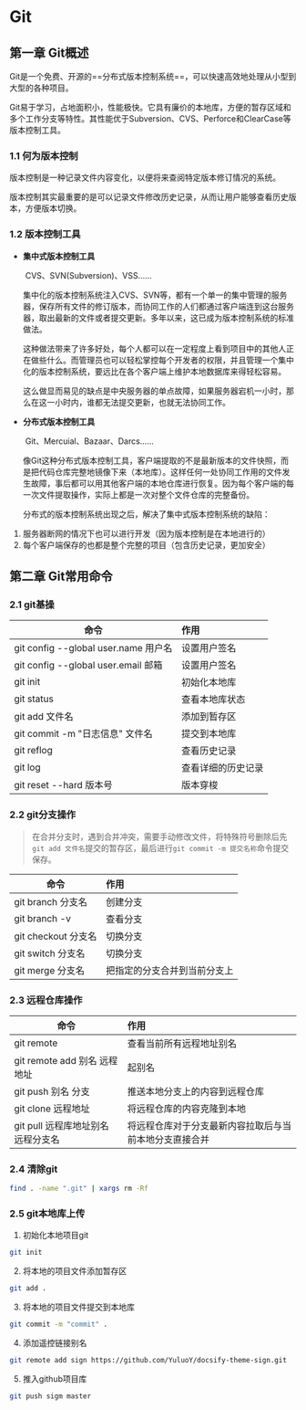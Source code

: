 # Git

## 第一章 Git概述

​	Git是一个免费、开源的==分布式版本控制系统==，可以快速高效地处理从小型到大型的各种项目。

​	Git易于学习，占地面积小，性能极快。它具有廉价的本地库，方便的暂存区域和多个工作分支等特性。其性能优于Subversion、CVS、Perforce和ClearCase等版本控制工具。

### 1.1 何为版本控制

​	版本控制是一种记录文件内容变化，以便将来查阅特定版本修订情况的系统。

​	版本控制其实最重要的是可以记录文件修改历史记录，从而让用户能够查看历史版本，方便版本切换。

### 1.2 版本控制工具

- **集中式版本控制工具**

  ​		CVS、SVN(Subversion)、VSS......

  ​		集中化的版本控制系统注入CVS、SVN等，都有一个单一的集中管理的服务器，保存所有文件的修订版本，而协同工作的人们都通过客户端连到这台服务器，取出最新的文件或者提交更新。多年以来，这已成为版本控制系统的标准做法。

  ​		这种做法带来了许多好处，每个人都可以在一定程度上看到项目中的其他人正在做些什么。而管理员也可以轻松掌控每个开发者的权限，并且管理一个集中化的版本控制系统，要远比在各个客户端上维护本地数据库来得轻松容易。

  ​		这么做显而易见的缺点是中央服务器的单点故障，如果服务器宕机一小时，那么在这一小时内，谁都无法提交更新，也就无法协同工作。

- **分布式版本控制工具** 

  ​		Git、Mercuial、Bazaar、Darcs......

  ​		像Git这种分布式版本控制工具，客户端提取的不是最新版本的文件快照，而是把代码仓库完整地镜像下来（本地库）。这样任何一处协同工作用的文件发生故障，事后都可以用其他客户端的本地仓库进行恢复。因为每个客户端的每一次文件提取操作，实际上都是一次对整个文件仓库的完整备份。

  ​		分布式的版本控制系统出现之后，解决了集中式版本控制系统的缺陷：

1. 服务器断网的情况下也可以进行开发（因为版本控制是在本地进行的）
2. 每个客户端保存的也都是整个完整的项目（包含历史记录，更加安全）

## 第二章 Git常用命令

### 2.1 git基操


| 命令                                 | 作用               |
| ------------------------------------ | :----------------- |
| git config --global user.name 用户名 | 设置用户签名       |
| git config --global user.email 邮箱  | 设置用户签名       |
| git init                             | 初始化本地库       |
| git status                           | 查看本地库状态     |
| git add 文件名                       | 添加到暂存区       |
| git commit -m "日志信息" 文件名      | 提交到本地库       |
| git reflog                           | 查看历史记录       |
| git log                              | 查看详细的历史记录 |
| git reset --hard 版本号              | 版本穿梭           |



### 2.2  git分支操作

> 在合并分支时，遇到合并冲突，需要手动修改文件，将特殊符号删除后先`git add 文件名`提交的暂存区，最后进行`git commit -m 提交名称`命令提交保存。

| 命令                | 作用                         |
| ------------------- | :--------------------------- |
| git branch 分支名   | 创建分支                     |
| git branch -v       | 查看分支                     |
| git checkout 分支名 | 切换分支                     |
| git switch 分支名   | 切换分支                     |
| git merge 分支名    | 把指定的分支合并到当前分支上 |



### 2.3 远程仓库操作

| 命令                               | 作用                                                   |
| ---------------------------------- | :----------------------------------------------------- |
| git remote                         | 查看当前所有远程地址别名                               |
| git remote add 别名 远程地址       | 起别名                                                 |
| git push 别名 分支                 | 推送本地分支上的内容到远程仓库                         |
| git clone 远程地址                 | 将远程仓库的内容克隆到本地                             |
| git pull 远程库地址别名 远程分支名 | 将远程仓库对于分支最新内容拉取后与当前本地分支直接合并 |



### 2.4 清除git

```sh
find . -name ".git" | xargs rm -Rf
```



### 2.5 git本地库上传

1. 初始化本地项目git

```sh
git init
```

2. 将本地的项目文件添加暂存区

```sh
git add .
```

3. 将本地的项目文件提交到本地库

```sh
git commit -m "commit" .
```

4. 添加遥控链接别名

```sh
git remote add sign https://github.com/YuluoY/docsify-theme-sign.git
```

5. 推入github项目库

```sh
git push sigm master
```

